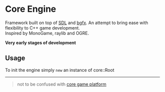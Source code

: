 # Core Engine

Framework built on top of [SDL](https://www.libsdl.org/) and [bgfx](https://github.com/bkaradzic/bgfx). An attempt to bring ease with flexibility to С++ game development.  
Inspired by MonoGame, raylib and OGRE.  

**Very early stages of development**

## Usage
To init the engine simply `new` an instance of core::Root

___
> not to be confused with [core game platform](https://en.wikipedia.org/wiki/Core_\(video_game_platform\))
